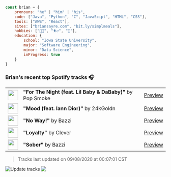 ```javascript
const brian = {
    pronouns: "he" | "him" | "his",
    code: ["Java", "Python", "C", "JavaScipt", "HTML", "CSS"],
    tools: ["AWS", "React"],
    sites: ["briansayre.com", "bit.ly/simplmeals"],
    hobbies: ["👨‍💻", "⛹️‍♂️", "🍳"],
    education: {
        school: "Iowa State University",
        major: "Software Engineering",
        minor: "Data Science",
        inProgress: true
    }
}
```

### Brian's recent top Spotify tracks 🎧
<table>
<!-- top_tracks starts -->
    <tr>
        <td> <img height="32px" src="https://i.scdn.co/image/ab67616d0000485177ada0863603903f57b34369"> </td>
        <td> <b>"For The Night (feat. Lil Baby & DaBaby)"</b> by Pop Smoke</td>
        <td> <a href="https://p.scdn.co/mp3-preview/e8fac9f119882713d6ffb6418be7c97e12b05197?cid=856b16ed1b17433b9b4ee14b5a0c5a87" target="_blank" > Preview </a> </td>
    </tr>
    <tr>
        <td> <img height="32px" src="https://i.scdn.co/image/ab67616d00004851ff8c985ecb3b7c5f847be357"> </td>
        <td> <b>"Mood (feat. Iann Dior)"</b> by 24kGoldn</td>
        <td> <a href="https://p.scdn.co/mp3-preview/45cb08fdb67744ab7f1f172bb750e9c10415c37a?cid=856b16ed1b17433b9b4ee14b5a0c5a87" target="_blank" > Preview </a> </td>
    </tr>
    <tr>
        <td> <img height="32px" src="https://i.scdn.co/image/ab67616d000048513a376bd9b9b1f4b2686807db"> </td>
        <td> <b>"No Way!"</b> by Bazzi</td>
        <td> <a href="https://p.scdn.co/mp3-preview/c90e7fbd5867542de087dd5965090cdbc74c63cf?cid=856b16ed1b17433b9b4ee14b5a0c5a87" target="_blank" > Preview </a> </td>
    </tr>
    <tr>
        <td> <img height="32px" src="https://i.scdn.co/image/ab67616d000048517c25d45fb7f6e8b239f47ab1"> </td>
        <td> <b>"Loyalty"</b> by Clever</td>
        <td> <a href="https://p.scdn.co/mp3-preview/db39a27ef24d92f9645f977700fdc6267d28977e?cid=856b16ed1b17433b9b4ee14b5a0c5a87" target="_blank" > Preview </a> </td>
    </tr>
    <tr>
        <td> <img height="32px" src="https://i.scdn.co/image/ab67616d000048510a60956dc4714b3ea6a2e4fc"> </td>
        <td> <b>"Sober"</b> by Bazzi</td>
        <td> <a href="https://p.scdn.co/mp3-preview/2dee285baf0c181c24ed005185e0831f79a0bc1c?cid=856b16ed1b17433b9b4ee14b5a0c5a87" target="_blank" > Preview </a> </td>
    </tr>
<!-- top_tracks ends -->
</table>

<!-- last_updated starts -->
> Tracks last updated on 09/08/2020 at 00:07:01 CST
<!-- last_updated ends -->

<a href="https://github.com/briansayre/briansayre/actions?query=workflow%3A%22Update+Spotify+tracks%22"><img src="https://github.com/briansayre/briansayre/workflows/Update%20Spotify%20tracks/badge.svg" align="left" alt="Update tracks"></a>

![](https://visitor-badge.glitch.me/badge?page_id=briansayre.briansayre)
